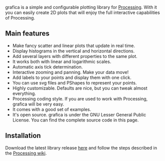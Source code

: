 grafica is a simple and configurable plotting library for [Processing](http://processing.org).
With it you can easily create 2D plots that will enjoy the full interactive capabilities of Processing. 

## Main features

  * Make fancy scatter and linear plots that update in real time.
  * Display histograms in the vertical and horizontal directions.
  * Add several layers with different properties to the same plot.
  * It works both with linear and logarithmic scales.
  * Automatic axis tick determination.
  * Interactive zooming and panning. Make your data move!
  * Add labels to your points and display them with one click.
  * You can use svg files and PShapes to represent your points.
  * Highly customizable. Defaults are nice, but you can tweak almost everything.
  * Processing coding style. If you are used to work with Processing, grafica will be very easy.
  * It comes with a good set of examples.
  * It's open source. grafica is under the GNU Lesser General Public License. You can find the complete source code in this page.

## Installation

Download the latest library release [here](https://github.com/jagracar/grafica/releases) and follow the steps 
described in the [Processing wiki](http://wiki.processing.org/w/How_to_Install_a_Contributed_Library).
